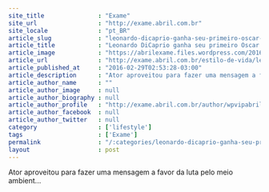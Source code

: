 ```yaml
---
site_title               : "Exame"
site_url                 : "http://exame.abril.com.br"
site_locale              : "pt_BR"
article_slug             : "leonardo-dicaprio-ganha-seu-primeiro-oscar-com-o-regresso"
article_title            : "Leonardo DiCaprio ganha seu primeiro Oscar com “O Regresso”"
article_image            : "https://abrilexame.files.wordpress.com/2016/09/size_960_16_9_cinematographer-emmanuel-lubezki-actor-leonardo-dicaprio-and-director-alejandro-gonzalez-inarritu2.jpg?quality=70&strip=all&w=960"
article_url              : "http://exame.abril.com.br/estilo-de-vida/leonardo-dicaprio-ganha-seu-primeiro-oscar-com-o-regresso/"
article_published_at     : "2016-02-29T02:53:28-03:00"
article_description      : "Ator aproveitou para fazer uma mensagem a favor da luta pelo meio ambient..."
article_author_name      : ""
article_author_image     : null
article_author_biography : null
article_author_profile   : "http://exame.abril.com.br/author/wpvipabril/"
article_author_facebook  : null
article_author_twitter   : null
category                 : ['lifestyle']
tags                     : ['Exame']
permalink                : "/:categories/leonardo-dicaprio-ganha-seu-primeiro-oscar-com-o-regresso/"
layout                   : post
---
```


Ator aproveitou para fazer uma mensagem a favor da luta pelo meio ambient...
